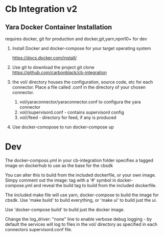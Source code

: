 # Cb Integration v2

## Yara Docker Container Installation

requires docker, git for production and docker,git,yarn,npm10+ for dev

1. Install Docker and docker-compose for your target operating system

	https://docs.docker.com/install/

2. Use git to download the project 
    git clone https://github.com/carbonblack/cb-integration

3. the vol/<connectorname> directory houses the configuration, source code, etc
for each connector. Place a file called <connectorname>.conf in the directory
 of your chosen connector.
    1) vol/yaraconnector/yaraconnector.conf to configura the yara connector
    2) vol/<connectorname>/supervisord.conf - contains supervisord config
    3) vol/<connectorname>/feed - directory for feed, if any is produced


3. Use docker-comopose to run
    docker-compose up 

# Dev

The docker-composs.yml in your cb-integration folder specifies a tagged 
image on dockerhub to use as the base for the cbsdk

You can alter this to build from the included dockerfile, or your own image.
Simpy comment out the image: tag with a '#' symbol in docker-compose.yml
and reveal the build tag to build from the included dockerfile.

The included make file will use yarn, docker-compose to build the image for
cbsdk. 
Use 'make build' to build everything, or 'make ui' to build just the ui.

Use 'docker-compose build' to build just the docker image.

Change the log_driver: "none" line to enable verbose debug logging - by default
the services will log to files in the vol/<connectorname> directory as specified
in each connectors supervisord.conf file.

